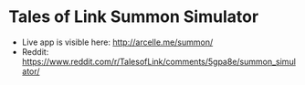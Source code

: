 # Tales of Link Summon Simulator

* Live app is visible here: http://arcelle.me/summon/
* Reddit: https://www.reddit.com/r/TalesofLink/comments/5gpa8e/summon_simulator/
